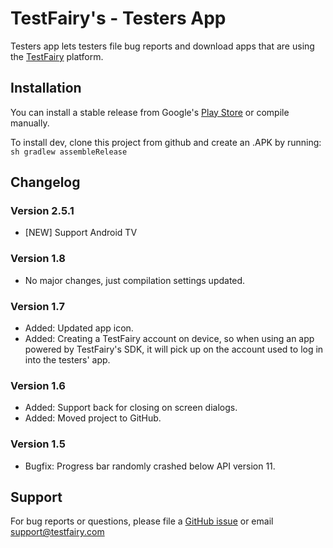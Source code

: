 # TestFairy's - Testers App

Testers app lets testers file bug reports and download apps that are using the [TestFairy](https://www.testfairy.com) platform.

## Installation

You can install a stable release from Google's [Play Store](https://play.google.com/store/apps/details?id=com.testfairy.app) or compile manually.

To install dev, clone this project from github and create an .APK by running:
`sh gradlew assembleRelease`

## Changelog

### Version 2.5.1

* [NEW] Support Android TV

### Version 1.8

* No major changes, just compilation settings updated.

### Version 1.7 
* Added: Updated app icon.
* Added: Creating a TestFairy account on device, so when using an app powered by TestFairy's SDK, it will pick up on the account used to log in into the testers' app.

### Version 1.6
* Added: Support back for closing on screen dialogs.
* Added: Moved project to GitHub.

### Version 1.5
* Bugfix: Progress bar randomly crashed below API version 11.

## Support

For bug reports or questions, please file a [GitHub issue](https://github.com/testfairy/testers-app-android/issues) or email [support@testfairy.com](mailto:support@testfairy.com)
